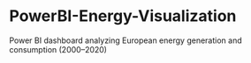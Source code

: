 # PowerBI-Energy-Visualization
Power BI dashboard analyzing European energy generation and consumption (2000–2020)
